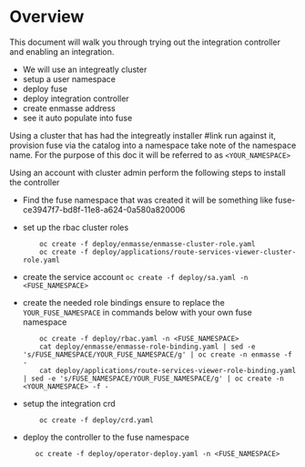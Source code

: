 # Overview

This document will walk you through trying out the integration controller and enabling an integration.

- We will use an integreatly cluster 
- setup a user namespace
- deploy fuse
- deploy integration controller
- create enmasse address
- see it auto populate into fuse


Using a cluster that has had the integreatly installer #link run against it, provision fuse
via the catalog into a namespace take note of the namespace name. For the purpose of this doc
it will be referred to as ```<YOUR_NAMESPACE>``` 

Using an account with cluster admin perform the following steps to install the controller

- Find the fuse namespace that was created it will be something like fuse-ce3947f7-bd8f-11e8-a624-0a580a820006
- set up the rbac cluster roles
    
    ```
        oc create -f deploy/enmasse/enmasse-cluster-role.yaml
        oc create -f deploy/applications/route-services-viewer-cluster-role.yaml
     ```
    
- create the service account
    ```oc create -f deploy/sa.yaml -n <FUSE_NAMESPACE>```
    
- create the needed role bindings ensure to replace the ```YOUR_FUSE_NAMESPACE``` in commands below with your own fuse namespace
    ```
        oc create -f deploy/rbac.yaml -n <FUSE_NAMESPACE>
        cat deploy/enmasse/enmasse-role-binding.yaml | sed -e 's/FUSE_NAMESPACE/YOUR_FUSE_NAMESPACE/g' | oc create -n enmasse -f -
        cat deploy/applications/route-services-viewer-role-binding.yaml | sed -e 's/FUSE_NAMESPACE/YOUR_FUSE_NAMESPACE/g' | oc create -n <YOUR_NAMESPACE> -f - 
    ```
- setup the integration crd
    ``` 
        oc create -f deploy/crd.yaml
    ```    
- deploy the controller to the fuse namespace

    ```
       oc create -f deploy/operator-deploy.yaml -n <FUSE_NAMESPACE>
    ```    
